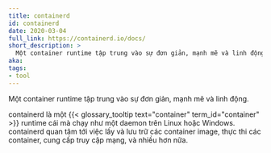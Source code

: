```yaml
---
title: containerd
id: containerd
date: 2020-03-04
full_link: https://containerd.io/docs/
short_description: >
  Một container runtime tập trung vào sự đơn giản, mạnh mẽ và linh động.
aka:
tags:
- tool
---
```

 Một container runtime tập trung vào sự đơn giản, mạnh mẽ và linh động.

<!--more-->
containerd là một {{< glossary_tooltip text="container" term_id="container" >}} runtime cái mà chạy như một daemon trên Linux hoặc Windows. containerd quan tâm tới việc lấy và lưu trữ các container image, thực thi các container, cung cấp truy cập mạng, và nhiều hơn nữa.